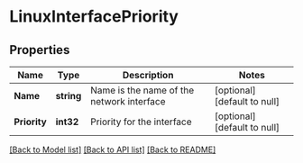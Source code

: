 # LinuxInterfacePriority

## Properties
Name | Type | Description | Notes
------------ | ------------- | ------------- | -------------
**Name** | **string** | Name is the name of the network interface | [optional] [default to null]
**Priority** | **int32** | Priority for the interface | [optional] [default to null]

[[Back to Model list]](../README.md#documentation-for-models) [[Back to API list]](../README.md#documentation-for-api-endpoints) [[Back to README]](../README.md)


